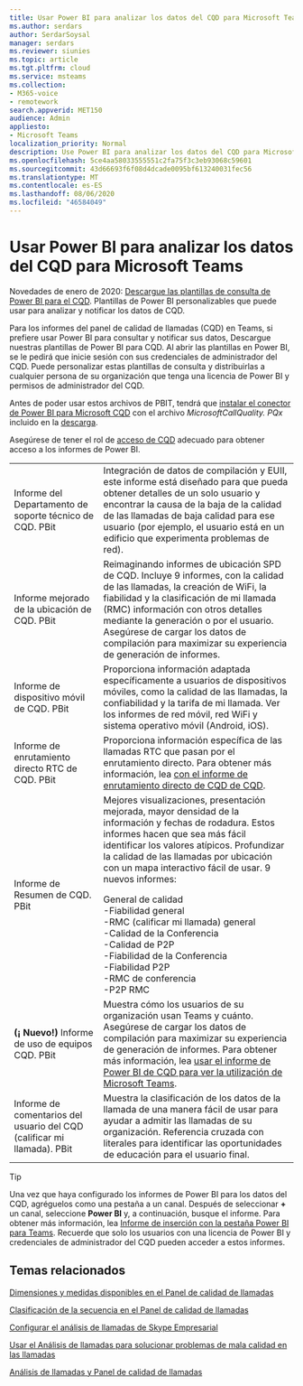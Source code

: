 ```yaml
---
title: Usar Power BI para analizar los datos del CQD para Microsoft Teams
ms.author: serdars
author: SerdarSoysal
manager: serdars
ms.reviewer: siunies
ms.topic: article
ms.tgt.pltfrm: cloud
ms.service: msteams
ms.collection:
- M365-voice
- remotework
search.appverid: MET150
audience: Admin
appliesto:
- Microsoft Teams
localization_priority: Normal
description: Use Power BI para analizar los datos del CQD para Microsoft Teams.
ms.openlocfilehash: 5ce4aa58033555551c2fa75f3c3eb93068c59601
ms.sourcegitcommit: 43d66693f6f08d4dcade0095bf613240031fec56
ms.translationtype: MT
ms.contentlocale: es-ES
ms.lasthandoff: 08/06/2020
ms.locfileid: "46584049"
---
```

# <a name="use-power-bi-to-analyze-cqd-data-for-microsoft-teams"></a>Usar Power BI para analizar los datos del CQD para Microsoft Teams

Novedades de enero de 2020: [Descargue las plantillas de consulta de Power BI para el CQD](https://github.com/MicrosoftDocs/OfficeDocs-SkypeForBusiness/blob/live/Teams/downloads/CQD-Power-BI-query-templates.zip?raw=true). Plantillas de Power BI personalizables que puede usar para analizar y notificar los datos de CQD.

Para los informes del panel de calidad de llamadas (CQD) en Teams, si prefiere usar Power BI para consultar y notificar sus datos, Descargue nuestras plantillas de Power BI para CQD. Al abrir las plantillas en Power BI, se le pedirá que inicie sesión con sus credenciales de administrador del CQD. Puede personalizar estas plantillas de consulta y distribuirlas a cualquier persona de su organización que tenga una licencia de Power BI y permisos de administrador del CQD.

Antes de poder usar estos archivos de PBIT, tendrá que [instalar el conector de Power BI para Microsoft CQD](CQD-Power-BI-connector.md) con el archivo *MicrosoftCallQuality. PQx* incluido en la [descarga](https://github.com/MicrosoftDocs/OfficeDocs-SkypeForBusiness/blob/live/Teams/downloads/CQD-Power-BI-query-templates.zip?raw=true). 

Asegúrese de tener el rol de [acceso de CQD](https://docs.microsoft.com/microsoftteams/turning-on-and-using-call-quality-dashboard#assign-roles-for-accessing-cqd) adecuado para obtener acceso a los informes de Power BI. 

|  |  |
|---------|---------|
|Informe del Departamento de soporte técnico de CQD. PBit     |Integración de datos de compilación y EUII, este informe está diseñado para que pueda obtener detalles de un solo usuario y encontrar la causa de la baja de la calidad de las llamadas de baja calidad para ese usuario (por ejemplo, el usuario está en un edificio que experimenta problemas de red).         |
|Informe mejorado de la ubicación de CQD. PBit     | Reimaginando informes de ubicación SPD de CQD. Incluye 9 informes, con la calidad de las llamadas, la creación de WiFi, la fiabilidad y la clasificación de mi llamada (RMC) información con otros detalles mediante la generación o por el usuario.  Asegúrese de cargar los datos de compilación para maximizar su experiencia de generación de informes.        |
|Informe de dispositivo móvil de CQD. PBit     | Proporciona información adaptada específicamente a usuarios de dispositivos móviles, como la calidad de las llamadas, la confiabilidad y la tarifa de mi llamada. Ver los informes de red móvil, red WiFi y sistema operativo móvil (Android, iOS).        |
|Informe de enrutamiento directo RTC de CQD. PBit     |Proporciona información específica de las llamadas RTC que pasan por el enrutamiento directo. Para obtener más información, lea [con el informe de enrutamiento directo de CQD de CQD](CQD-PSTN-report.md).         |
|Informe de Resumen de CQD. PBit     |Mejores visualizaciones, presentación mejorada, mayor densidad de la información y fechas de rodadura. Estos informes hacen que sea más fácil identificar los valores atípicos. Profundizar la calidad de las llamadas por ubicación con un mapa interactivo fácil de usar. 9 nuevos informes:</p>General de calidad<br>-Fiabilidad general<br>-RMC (calificar mi llamada) general<br>-Calidad de la Conferencia<br>-Calidad de P2P<br>-Fiabilidad de la Conferencia<br>-Fiabilidad P2P<br>-RMC de conferencia<br>-P2P RMC         |
|<strong>(¡ Nuevo!)</strong> Informe de uso de equipos CQD. PBit     | Muestra cómo los usuarios de su organización usan Teams y cuánto. Asegúrese de cargar los datos de compilación para maximizar su experiencia de generación de informes. Para obtener más información, lea [usar el informe de Power BI de CQD para ver la utilización de Microsoft Teams](CQD-teams-utilization-report.md).        |
|Informe de comentarios del usuario del CQD (calificar mi llamada). PBit     | Muestra la clasificación de los datos de la llamada de una manera fácil de usar para ayudar a admitir las llamadas de su organización. Referencia cruzada con literales para identificar las oportunidades de educación para el usuario final.        |

> [!TIP]
> Una vez que haya configurado los informes de Power BI para los datos del CQD, agréguelos como una pestaña a un canal. Después de seleccionar **+** un canal, seleccione **Power BI** y, a continuación, busque el informe. Para obtener más información, lea [Informe de inserción con la pestaña Power BI para Teams](https://docs.microsoft.com/power-bi/service-embed-report-microsoft-teams). Recuerde que solo los usuarios con una licencia de Power BI y credenciales de administrador del CQD pueden acceder a estos informes.


## <a name="related-topics"></a>Temas relacionados

[Dimensiones y medidas disponibles en el Panel de calidad de llamadas](dimensions-and-measures-available-in-call-quality-dashboard.md)

[Clasificación de la secuencia en el Panel de calidad de llamadas](stream-classification-in-call-quality-dashboard.md)

[Configurar el análisis de llamadas de Skype Empresarial](set-up-call-analytics.md)

[Usar el Análisis de llamadas para solucionar problemas de mala calidad en las llamadas](use-call-analytics-to-troubleshoot-poor-call-quality.md)

[Análisis de llamadas y Panel de calidad de llamadas](difference-between-call-analytics-and-call-quality-dashboard.md)
 

